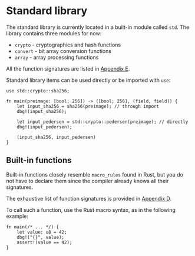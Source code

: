 # Standard library

The standard library is currently located in a built-in module called `std`.
The library contains three modules for now:
- `crypto` - cryptographics and hash functions
- `convert` - bit array conversion functions
- `array` - array processing functions

All the function signatures are listed in [Appendix E](../appendix/E-standard-library.md).

Standard library items can be used directly or be imported with `use`:

```rust,no_run,noplaypen
use std::crypto::sha256;

fn main(preimage: [bool; 256]) -> ([bool; 256], (field, field)) {
    let input_sha256 = sha256(preimage); // through import
    dbg!(input_sha256);

    let input_pedersen = std::crypto::pedersen(preimage); // directly
    dbg!(input_pedersen);

    (input_sha256, input_pedersen)
}
```

## Built-in functions

Built-in functions closely resemble `macro_rules` found in Rust, but you do not
have to declare them since the compiler already knows all their signatures.

The exhaustive list of function signatures is provided in [Appendix D](../appendix/D-built-in-functions.md).

To call such a function, use the Rust macro syntax, as in the following example:

```rust,no_run,noplaypen
fn main(/* ... */) {
    let value: u8 = 42;
    dbg!("{}", value);
    assert!(value == 42);
}
```
